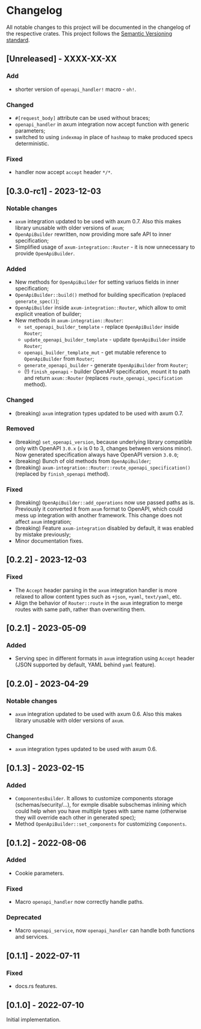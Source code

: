 # Changelog
All notable changes to this project will be documented in the changelog of the respective crates.
This project follows the [Semantic Versioning standard](https://semver.org/).


## [Unreleased] - XXXX-XX-XX
### Add
 - shorter version of `openapi_handler!` macro - `oh!`.

### Changed
 - `#[request_body]` attribute can be used without braces;
 - `openapi_handler` in axum integration now accept function with generic parameters;
 - switched to using `indexmap` in place of `hashmap` to make produced specs deterministic.

### Fixed
 - handler now accept `accept` header `*/*`.


## [0.3.0-rc1] - 2023-12-03
### Notable changes
 - `axum` integration updated to be used with axum 0.7. Also this makes library unusable with older versions of `axum`;
 - `OpenApiBuilder` rewritten, now providing more safe API to inner specification;
 - Simplified usage of `axum-integration::Router` - it is now unnecessary to provide `OpenApiBuilder`.
 
### Added
 - New methods for `OpenApiBuilder` for setting variuos fields in inner specification;
 - `OpenApiBuilder::build()` method for building specification (replaced `generate_spec()`);
 - `OpenApiBuilder` inside `axum-integration::Router`, which allow to omit explicit vreation of builder;
 - New methods in `axum-integration::Router`:
   - `set_openapi_builder_template` - replace `OpenApiBuilder` inside `Router`;
   - `update_openapi_builder_template` - update `OpenApiBuilder` inside `Router`;
   - `openapi_builder_template_mut` - get mutable reference to `OpenApiBuilder` from `Router`;
   - `generate_openapi_builder` - generate `OpenApiBuilder` from `Router`;
   - (!) `finish_openapi` - builder OpenAPI specification, mount it to path and return `axum::Router` (replaces `route_openapi_specification` method).

### Changed
 - (breaking) `axum` integration types updated to be used with axum 0.7.

### Removed
 - (breaking) `set_openapi_version`, because underlying library compatible only with OpenAPI `3.0.x` (`x` is 0 to 3, changes between versions minor). Now generated specification always have OpenAPI version `3.0.0`;
 - (breaking) Bunch of old methods from `OpenApiBuilder`;
 - (breaking) `axum-integration::Router::route_openapi_specification()` (replaced by `finish_openapi` method).

### Fixed
 - (breaking) `OpenApiBuilder::add_operations` now use passed paths as is. Previously it converted it from `axum` format to OpenAPI, which could mess up integration with another framework. This change does not affect `axum` integration;
 - (breaking) Feature `axum-integration` disabled by default, it was enabled by mistake previously;
 - Minor documentation fixes.
 
 
## [0.2.2] - 2023-12-03
### Fixed
- The `Accept` header parsing in the `axum` integration handler is more relaxed to allow content types such as `+json`, `+yaml`, `text/yaml`, etc.
- Align the behavior of `Router::route` in the `axum` integration to merge routes with same path, rather than overwriting them.


## [0.2.1] - 2023-05-09
### Added
 - Serving spec in different formats in `axum` integration using `Accept` header (JSON supported by default, YAML behind `yaml` feature).


## [0.2.0] - 2023-04-29
### Notable changes
 - `axum` integration updated to be used with axum 0.6. Also this makes library unusable with older versions of `axum`.
 
### Changed
 - `axum` integration types updated to be used with axum 0.6.


## [0.1.3] - 2023-02-15
### Added
 - `ComponentesBuilder`. It allows to customize components storage (schemas/security/...), for exmple disable subschemas inlining which could help when you have multiple types with same name (otherwise they will override each other in generated spec);
 - Method `OpenApiBuilder::set_components` for customizing `Components`.


## [0.1.2] - 2022-08-06
### Added
 - Cookie parameters.

### Fixed
 - Macro `openapi_handler` now correctly handle paths.

### Deprecated
 - Macro `openapi_service`, now `openapi_handler` can handle both functions and services.


## [0.1.1] - 2022-07-11
### Fixed
 - docs.rs features.


## [0.1.0] - 2022-07-10
Initial implementation.
